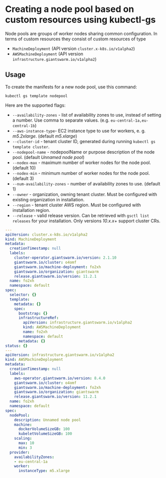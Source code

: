 # Creating a node pool based on custom resources using kubectl-gs

Node pools are groups of worker nodes sharing common configuration. In terms of custom resources they consist of custom resources of type

- `MachineDeployment` (API version `cluster.x-k8s.io/v1alpha2`)
- `AWSMachineDeployment` (API version `infrastructure.giantswarm.io/v1alpha2`)

## Usage

To create the manifests for a new node pool, use this command:

    kubectl gs template nodepool

Here are the supported flags:

  - `--availability-zones` - list of availability zones to use, instead of setting a number. Use comma to separate values. (e.g. `eu-central-1a,eu-central-1b`)
  - `--aws-instance-type`- EC2 instance type to use for workers, e. g. *m5.2xlarge*. (default *m5.xlarge*)
  - `--cluster-id` - tenant cluster ID, generated during running `kubectl gs template cluster`.
  - `--nodepool-name` - nodepoolName or purpose description of the node pool. (default *Unnamed node pool*)
  - `--nodex-max` - maximum number of worker nodes for the node pool. (default 10)
  - `--nodex-min` - minimum number of worker nodes for the node pool. (default 3)
  - `--num-availability-zones` - number of availability zones to use. (default 1)
  - `--owner` - organization, owning tenant cluster. Must be configured with existing organization in installation.
  - `--region` - tenant cluster AWS region. Must be configured with installation region.
  - `--release` - valid release version.
    Can be retrieved with `gsctl list releases` for your installation. Only versions *10.x.x*+ support cluster CRs.

```yaml
---
apiVersion: cluster.x-k8s.io/v1alpha2
kind: MachineDeployment
metadata:
  creationTimestamp: null
  labels:
    cluster-operator.giantswarm.io/version: 2.1.10
    giantswarm.io/cluster: o4omf
    giantswarm.io/machine-deployment: fo2xh
    giantswarm.io/organization: giantswarm
    release.giantswarm.io/version: 11.2.1
  name: fo2xh
  namespace: default
spec:
  selector: {}
  template:
    metadata: {}
    spec:
      bootstrap: {}
      infrastructureRef:
        apiVersion: infrastructure.giantswarm.io/v1alpha2
        kind: AWSMachineDeployment
        name: fo2xh
        namespace: default
      metadata: {}
status: {}
---
apiVersion: infrastructure.giantswarm.io/v1alpha2
kind: AWSMachineDeployment
metadata:
  creationTimestamp: null
  labels:
    aws-operator.giantswarm.io/version: 8.4.0
    giantswarm.io/cluster: o4omf
    giantswarm.io/machine-deployment: fo2xh
    giantswarm.io/organization: giantswarm
    release.giantswarm.io/version: 11.2.1
  name: fo2xh
  namespace: default
spec:
  nodePool:
    description: Unnamed node pool
    machine:
      dockerVolumeSizeGB: 100
      kubeletVolumeSizeGB: 100
    scaling:
      max: 10
      min: 3
  provider:
    availabilityZones:
    - eu-central-1a
    worker:
      instanceType: m5.xlarge
```
